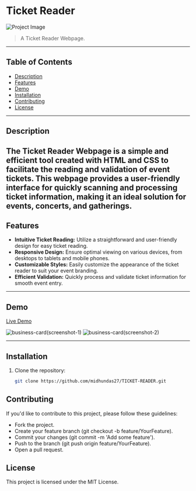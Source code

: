 # Ticket Reader

![Project Image](https://github.com/midhundas27/TICKET-READER/assets/114917096/ccf65ec8-e598-4a7e-baf1-1e3cc5453fc3)

> A Ticket Reader Webpage.

---

## Table of Contents


- [Description](#description)
- [Features](#features)
- [Demo](#demo)
- [Installation](#installation)
- [Contributing](#contributing)
- [License](#license)
  
---

## Description

The Ticket Reader Webpage is a simple and efficient tool created with HTML and CSS to facilitate the reading and validation of event tickets. This webpage provides a user-friendly interface for quickly scanning and processing ticket information, making it an ideal solution for events, concerts, and gatherings.
---

## Features

- **Intuitive Ticket Reading:** Utilize a straightforward and user-friendly design for easy ticket reading.
- **Responsive Design:** Ensure optimal viewing on various devices, from desktops to tablets and mobile phones.
- **Customizable Styles:** Easily customize the appearance of the ticket reader to suit your event branding.
- **Efficient Validation:** Quickly process and validate ticket information for smooth event entry.
  
---

## Demo

[Live Demo](https://midhundas27.github.io/TICKET-READER)

![business-card(screenshot-1)](https://github.com/midhundas27/TICKET-READER/assets/114917096/c66023f2-6c16-41b0-8cba-7d97967ed4b2)
![business-card(screenshot-2)](https://github.com/midhundas27/TICKET-READER/assets/114917096/523e00d2-7c4c-494e-a707-d462b5799715)

---

## Installation

1. Clone the repository:
   ```bash
   git clone https://github.com/midhundas27/TICKET-READER.git

## Contributing

If you'd like to contribute to this project, please follow these guidelines:

- Fork the project.
- Create your feature branch (git checkout -b feature/YourFeature).
- Commit your changes (git commit -m 'Add some feature').
- Push to the branch (git push origin feature/YourFeature).
- Open a pull request.

## License
This project is licensed under the MIT License.
